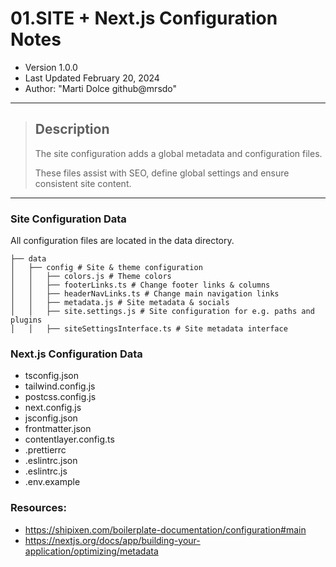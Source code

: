 # 01.SITE + Next.js Configuration Notes
- Version 1.0.0
- Last Updated February 20, 2024
- Author: "Marti Dolce github@mrsdo"
---
>## Description
 >The site configuration adds a global metadata and configuration files.
>
>These files assist with SEO, define global settings and ensure consistent site content.
---
### Site Configuration Data 
All configuration files are located in the data directory.

```text
├── data
│   ├── config # Site & theme configuration
│   │   ├── colors.js # Theme colors
│   │   ├── footerLinks.ts # Change footer links & columns
│   │   ├── headerNavLinks.ts # Change main navigation links
│   │   ├── metadata.js # Site metadata & socials
│   │   ├── site.settings.js # Site configuration for e.g. paths and plugins
│   │   ├── siteSettingsInterface.ts # Site metadata interface

```
### Next.js Configuration Data
- tsconfig.json
- tailwind.config.js
- postcss.config.js
- next.config.js
- jsconfig.json
- frontmatter.json
- contentlayer.config.ts
- .prettierrc
- .eslintrc.json
- .eslintrc.js
- .env.example

### Resources:

- https://shipixen.com/boilerplate-documentation/configuration#main
- https://nextjs.org/docs/app/building-your-application/optimizing/metadata

